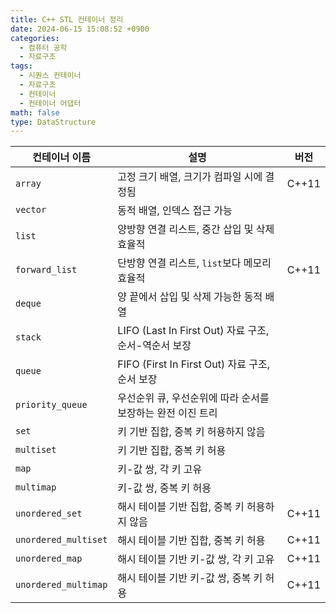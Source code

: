 ```yaml
---
title: C++ STL 컨테이너 정리
date: 2024-06-15 15:08:52 +0900
categories:
  - 컴퓨터 공학
  - 자료구조
tags:
  - 시퀀스 컨테이너
  - 자료구조
  - 컨테이너
  - 컨테이너 어댑터
math: false
type: DataStructure
---
```


| 컨테이너 이름           | 설명                                               |   버전   |
|---------------------|--------------------------------------------------|-------------|
| `array`             | 고정 크기 배열, 크기가 컴파일 시에 결정됨                             | C++11       |
| `vector`            | 동적 배열, 인덱스 접근 가능                                |             |
| `list`              | 양방향 연결 리스트, 중간 삽입 및 삭제 효율적                           |             |
| `forward_list`      | 단방향 연결 리스트, `list`보다 메모리 효율적                          | C++11       |
| `deque`             | 양 끝에서 삽입 및 삭제 가능한 동적 배열                           |             |
| `stack`             | LIFO (Last In First Out) 자료 구조, 순서-역순서 보장    |             |
| `queue`             | FIFO (First In First Out) 자료 구조, 순서 보장          |             |
| `priority_queue`    | 우선순위 큐, 우선순위에 따라 순서를 보장하는 완전 이진 트리      |             |
| `set`               | 키 기반 집합, 중복 키 허용하지 않음                               |             |
| `multiset`          | 키 기반 집합, 중복 키 허용                                    |             |
| `map`               | 키-값 쌍, 각 키 고유                                          |             |
| `multimap`          | 키-값 쌍, 중복 키 허용                                        |             |
| `unordered_set`     | 해시 테이블 기반 집합, 중복 키 허용하지 않음                         | C++11       |
| `unordered_multiset`| 해시 테이블 기반 집합, 중복 키 허용                                | C++11       |
| `unordered_map`     | 해시 테이블 기반 키-값 쌍, 각 키 고유                                | C++11       |
| `unordered_multimap`| 해시 테이블 기반 키-값 쌍, 중복 키 허용                              | C++11       |
